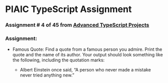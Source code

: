 # PIAIC TypeScript Assignment

### Assignment # 4 of 45 from [Advanced TypeScript Projects](https://github.com/panaverse/typescript-node-projects/blob/main/getting-started-exercises.md)

### Assignment:

- Famous Quote: Find a quote from a famous person you admire. Print the quote and the name of its author. Your output should look something like the
  following, including the quotation marks:

  - Albert Einstein once said, “A person who never made a mistake never tried anything new.”
